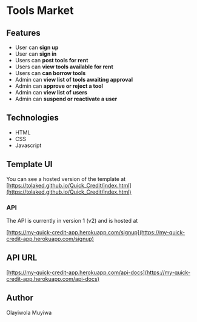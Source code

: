 # Tools Market

## Features

- User can **sign up**
- User can **sign in**
- Users can **post tools for rent**
- Users can **view tools available for rent**
- Users can **can borrow tools**
- Admin can **view list of tools awaiting approval**
- Admin can **approve or reject a tool**
- Admin can **view list of users**
- Admin can **suspend or reactivate a user**

## Technologies

- HTML
- CSS
- Javascript

## Template UI

You can see a hosted version of the template at [https://tolaked.github.io/Quick_Credit/index.html](https://tolaked.github.io/Quick_Credit/index.html)

### API

The API is currently in version 1 (v2) and is hosted at

[https://my-quick-credit-app.herokuapp.com/signup](https://my-quick-credit-app.herokuapp.com/signup)

## API URL

[https://my-quick-credit-app.herokuapp.com/api-docs](https://my-quick-credit-app.herokuapp.com/api-docs)

## Author

Olayiwola Muyiwa
